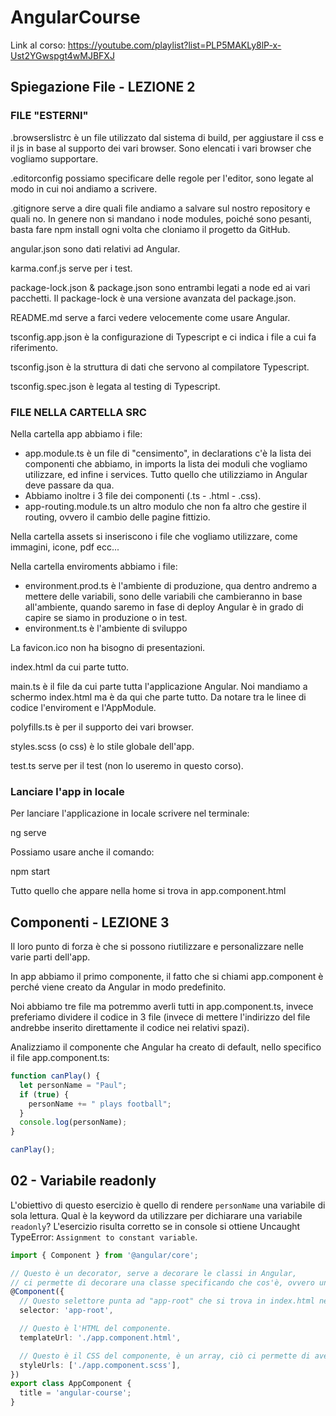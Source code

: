 # AngularCourse

Link al corso: https://youtube.com/playlist?list=PLP5MAKLy8lP-x-Ust2YGwspgt4wMJBFXJ

## Spiegazione File - LEZIONE 2

### FILE "ESTERNI"

.browserslistrc è un file utilizzato dal sistema di build, per aggiustare il css e il js in base al supporto dei vari browser. Sono elencati i vari browser che vogliamo supportare.

.editorconfig possiamo specificare delle regole per l'editor, sono legate al modo in cui noi andiamo a scrivere.

.gitignore serve a dire quali file andiamo a salvare sul nostro repository e quali no. In genere non si mandano i node modules, poiché sono pesanti, basta fare npm install ogni volta che cloniamo il progetto da GitHub.

angular.json sono dati relativi ad Angular.

karma.conf.js serve per i test.

package-lock.json & package.json sono entrambi legati a node ed ai vari pacchetti. Il package-lock è una versione avanzata del package.json.

README.md serve a farci vedere velocemente come usare Angular.

tsconfig.app.json è la configurazione di Typescript e ci indica i file a cui fa riferimento.

tsconfig.json è la struttura di dati che servono al compilatore Typescript.

tsconfig.spec.json è legata al testing di Typescript.

### FILE NELLA CARTELLA SRC

Nella cartella app abbiamo i file:

* app.module.ts è un file di "censimento", in declarations c'è la lista dei componenti che abbiamo, in imports la lista dei moduli che vogliamo utilizzare, ed infine i services. Tutto quello che utilizziamo in Angular deve passare da qua.
* Abbiamo inoltre i 3 file dei componenti (.ts - .html - .css).
* app-routing.module.ts un altro modulo che non fa altro che gestire il routing, ovvero il cambio delle pagine fittizio.

Nella cartella assets si inseriscono i file che vogliamo utilizzare, come immagini, icone, pdf ecc... 

Nella cartella enviroments abbiamo i file:

* environment.prod.ts è l'ambiente di produzione, qua dentro andremo a mettere delle variabili, sono delle variabili che cambieranno in base all'ambiente, quando saremo in fase di deploy Angular è in grado di capire se siamo in produzione o in test. 
* environment.ts è l'ambiente di sviluppo

La favicon.ico non ha bisogno di presentazioni.

index.html da cui parte tutto.

main.ts è il file da cui parte tutta l'applicazione Angular. Noi mandiamo a schermo index.html ma è da qui che parte tutto. Da notare tra le linee di codice l'enviroment e l'AppModule.

polyfills.ts è per il supporto dei vari browser.

styles.scss (o css) è lo stile globale dell'app.

test.ts serve per il test (non lo useremo in questo corso).

### Lanciare l'app in locale

Per lanciare l'applicazione in locale scrivere nel terminale:

ng serve

Possiamo usare anche il comando:

npm start

Tutto quello che appare nella home si trova in app.component.html

## Componenti - LEZIONE 3

Il loro punto di forza è che si possono riutilizzare e personalizzare nelle varie parti dell'app.

In app abbiamo il primo componente, il fatto che si chiami app.component è perché viene creato da Angular in modo predefinito.

Noi abbiamo tre file ma potremmo averli tutti in app.component.ts, invece preferiamo dividere il codice in 3 file (invece di mettere l'indirizzo del file andrebbe inserito direttamente il codice nei relativi spazi).

Analizziamo il componente che Angular ha creato di default, nello specifico il file app.component.ts:

```js
function canPlay() {
  let personName = "Paul";
  if (true) {
    personName += " plays football";
  }
  console.log(personName);
}

canPlay();
```

## 02 - Variabile readonly

L'obiettivo di questo esercizio è quello di rendere `personName` una variabile di sola lettura. Qual è la keyword da utilizzare per dichiarare una variabile `readonly`? L'esercizio risulta corretto se in console si ottiene Uncaught TypeError: `Assignment to constant variable`.

```ts
import { Component } from '@angular/core';

// Questo è un decorator, serve a decorare le classi in Angular,
// ci permette di decorare una classe specificando che cos'è, ovvero un componente
@Component({
  // Questo selettore punta ad "app-root" che si trova in index.html nel body.
  selector: 'app-root',

  // Questo è l'HTML del componente.
  templateUrl: './app.component.html',

  // Questo è il CSS del componente, è un array, ciò ci permette di averne più di uno.
  styleUrls: ['./app.component.scss'],
})
export class AppComponent {
  title = 'angular-course';
}
```

